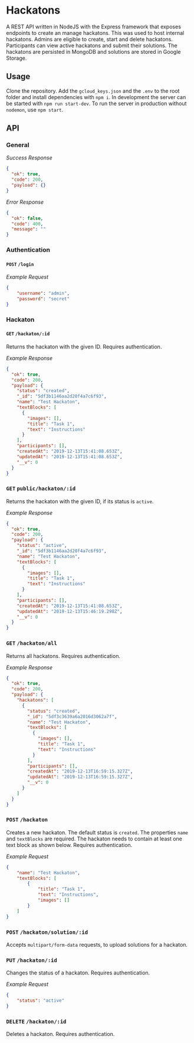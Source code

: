 # Hackatons

A REST API written in NodeJS with the Express framework that exposes endpoints to create an manage hackatons. This was used to host internal hackatons. Admins are eligible to create, start and delete hackatons. Participants can view active hackatons and submit their solutions. The hackatons are persisted in MongoDB and solutions are stored in Google Storage.

## Usage

Clone the repository. Add the `gcloud_keys.json` and the `.env` to the root folder and install dependencies with `npm i`. In development the server can be started with `npm run start-dev`. To run the server in production without `nodemon`, use `npm start`.

## API

### General

*Success Response*

```json
{
  "ok": true,
  "code": 200,
  "payload": {}
}
```

*Error Response*

```json
{
  "ok": false,
  "code": 400,
  "message": ""
}
```

### Authentication

#### `POST` `/login`

*Example Request*

```json
{
	"username": "admin",
	"password": "secret"
}
```

### Hackaton

#### `GET` `/hackaton/:id`

Returns the hackaton with the given ID. Requires authentication.

*Example Response*

```json
{
  "ok": true,
  "code": 200,
  "payload": {
    "status": "created",
    "_id": "5df3b1146aa2d20f4a7c6f93",
    "name": "Test Hackaton",
    "textBlocks": [
      {
        "images": [],
        "title": "Task 1",
        "text": "Instructions"
      }
    ],
    "participants": [],
    "createdAt": "2019-12-13T15:41:08.653Z",
    "updatedAt": "2019-12-13T15:41:08.653Z",
    "__v": 0
  }
}
```

### `GET` `public/hackaton/:id`

Returns the hackaton with the given ID, if its status is `active`.

*Example Response*

```json
{
  "ok": true,
  "code": 200,
  "payload": {
    "status": "active",
    "_id": "5df3b1146aa2d20f4a7c6f93",
    "name": "Test Hackaton",
    "textBlocks": [
      {
        "images": [],
        "title": "Task 1",
        "text": "Instructions"
      }
    ],
    "participants": [],
    "createdAt": "2019-12-13T15:41:08.653Z",
    "updatedAt": "2019-12-13T15:46:19.298Z",
    "__v": 0
  }
}
```

### `GET` `/hackaton/all`

Returns all hackatons. Requires authentication.

*Example Response*

```json
{
  "ok": true,
  "code": 200,
  "payload": {
    "hackatons": [
      {
        "status": "created",
        "_id": "5df3c3639a6a2016d3062a7f",
        "name": "Test Hackaton",
        "textBlocks": [
          {
            "images": [],
            "title": "Task 1",
            "text": "Instructions"
          }
        ],
        "participants": [],
        "createdAt": "2019-12-13T16:59:15.327Z",
        "updatedAt": "2019-12-13T16:59:15.327Z",
        "__v": 0
      }
    ]
  }
}
```

### `POST` `/hackaton`

Creates a new hackaton. The default status is `created`. The properties `name` and `textBlocks` are required. The hackaton needs to contain at least one text block as shown below. Requires authentication.

*Example Request*

```json
{
	"name": "Test Hackaton",
	"textBlocks": [
		{
			"title": "Task 1",
			"text": "Instructions",
			"images": []
		}
	]
}
```

### `POST` `/hackaton/solution/:id`

Accepts `multipart/form-data` requests, to upload solutions for a hackaton.

### `PUT` `/hackaton/:id`

Changes the status of a hackaton. Requires authentication.

*Example Request*

```json
{
	"status": "active"
}
```

### `DELETE` `/hackaton/:id`

Deletes a hackaton. Requires authentication.
